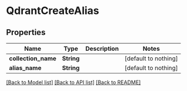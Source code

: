 # QdrantCreateAlias


## Properties
Name | Type | Description | Notes
------------ | ------------- | ------------- | -------------
**collection_name** | **String** |  | [default to nothing]
**alias_name** | **String** |  | [default to nothing]


[[Back to Model list]](../README.md#models) [[Back to API list]](../README.md#api-endpoints) [[Back to README]](../README.md)


